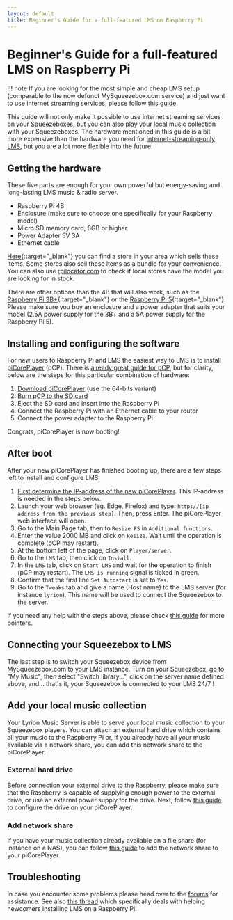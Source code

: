 ```yaml
---
layout: default
title: Beginner's Guide for a full-featured LMS on Raspberry Pi
---
```


# Beginner's Guide for a full-featured LMS on Raspberry Pi

!!! note
    If you are looking for the most simple and cheap LMS setup (comparable to the now defunct MySqueezebox.com service) and just want to use internet streaming services, please follow [this guide](beginners-guide-lms-on-raspberry-pi.md).

This guide will not only make it possible to use internet streaming services on your Squeezeboxes, but you can also play your local music collection with your Squeezeboxes. The hardware mentioned in this guide is a bit more expensive than the hardware you need for [internet-streaming-only LMS](beginners-guide-lms-on-raspberry-pi.md), but you are a lot more flexible into the future.  

## Getting the hardware

These five parts are enough for your own powerful but energy-saving and long-lasting LMS music & radio server.

- Raspberry Pi 4B
- Enclosure (make sure to choose one specifically for your Raspberry model)
- Micro SD memory card, 8GB or higher
- Power Adapter 5V 3A
- Ethernet cable

[Here](https://www.raspberrypi.com/products/raspberry-pi-4-model-b/#find-reseller){:target="_blank"} you can find a store in your area which sells these items. Some stores also sell these items as a bundle for your convenience. You can also use [rpilocator.com](https://rpilocator.com/) to check if local stores have the model you are looking for in stock.

There are other options than the 4B that will also work, such as the [Raspberry Pi 3B+](https://www.raspberrypi.com/products/raspberry-pi-3-model-b-plus/#find-reseller){:target="_blank"} or the [Raspberry Pi 5](https://www.raspberrypi.com/products/raspberry-pi-5/#find-reseller){:target="_blank"}. Please make sure you buy an enclosure and a power adapter that suits your model (2.5A power supply for the 3B+ and a 5A power supply for the Raspberry Pi 5).

## Installing and configuring the software

For new users to Raspberry Pi and LMS the easiest way to LMS is to install [piCorePlayer](https://www.picoreplayer.org/) (pCP). There is [already great guide for pCP](https://docs.picoreplayer.org/getting-started/), but for clarity, below are the steps for this particular combination of hardware:

1. [Download piCorePlayer](https://docs.picoreplayer.org/how-to/download_picoreplayer/) (use the 64-bits variant)
2. [Burn pCP to the SD card](https://docs.picoreplayer.org/how-to/burn_pcp_onto_a_sd_card/)
3. Eject the SD card and insert into the Raspberry Pi
4. Connect the Raspberry Pi with an Ethernet cable to your router
5. Connect the power adapter to the Raspberry Pi

Congrats, piCorePlayer is now booting!

## After boot

After your new piCorePlayer has finished booting up, there are a few steps left to install and configure LMS:

1. [First determine the IP-address of the new piCorePlayer](https://docs.picoreplayer.org/how-to/determine_your_pcp_ip_address/). This IP-address is needed in the steps below.
2. Launch your web browser (eg. Edge, Firefox) and type: `http://[ip address from the previous step]`. Then, press Enter. The piCorePlayer web interface will open.
3. Go to the Main Page tab, then to `Resize FS` in `Additional functions`.
4. Enter the value 2000 MB and click on `Resize`. Wait until the operation is complete (pCP may restart).
5. At the bottom left of the page, click on `Player/server`.
6. Go to the `LMS` tab, then click on `Install`.
7. In the `LMS` tab, click on `Start LMS` and wait for the operation to finish (pCP may restart). The `LMS is running` signal is ticked in green.
8. Confirm that the first line `Set Autostart` is set to `Yes`.
9. Go to the `Tweaks` tab and give a name (Host name) to the LMS server (for instance `lyrion`). This name will be used to connect the Squeezebox to the server.

If you need any help with the steps above, please check [this guide](https://docs.picoreplayer.org/how-to/install_lms/) for more pointers.

## Connecting your Squeezebox to LMS

The last step is to switch your Squeezebox device from MySqueezebox.com to your LMS instance. Turn on your Squeezebox, go to "My Music", then select "Switch library...", click on the server name defined above, and... that's it, your Squeezebox is connected to your LMS 24/7 !

## Add your local music collection

Your Lyrion Music Server is able to serve your local music collection to your Squeezebox players. You can attach an external hard drive which contains all your music to the Raspberry Pi or, if you already have all your music available via a network share, you can add this network share to the piCorePlayer.

### External hard drive

Before connection your external drive to the Raspberry, please make sure that the Raspberry is capable of supplying enough power to the external drive, or use an external power supply for the drive. Next, follow [this guide](https://docs.picoreplayer.org/how-to/add_4tb_usb_hdd/) to configure the drive on your piCorePlayer.

### Add network share

If you have your music collection already available on a file share (for instance on a NAS), you can follow [this guide](https://docs.picoreplayer.org/how-to/add_network_share/) to add the network share to your piCorePlayer.

## Troubleshooting

In case you encounter some problems please head over to the [forums](https://forums.slimdevices.com) for assistance. See also [this thread](https://forums.slimdevices.com/forum/user-forums/general-discussion/1668970-new-to-lms-get-help-here-installing-on-a-raspberry-pi/) which specifically deals with helping newcomers installing LMS on a Raspberry Pi.
